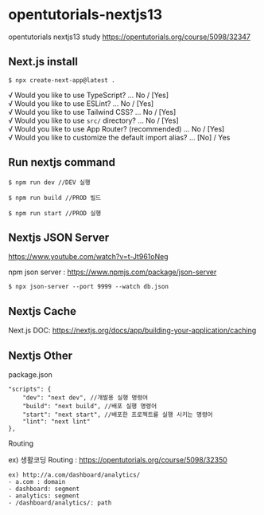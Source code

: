 # opentutorials-nextjs13
opentutorials nextjs13 study
https://opentutorials.org/course/5098/32347

## Next.js install

```
$ npx create-next-app@latest .
```
√ Would you like to use TypeScript? ... No / [Yes]  
√ Would you like to use ESLint? ... No / [Yes]  
√ Would you like to use Tailwind CSS? ... No / [Yes]  
√ Would you like to use `src/` directory? ... No / [Yes]  
√ Would you like to use App Router?   (recommended) ... No / [Yes]  
√ Would you like to customize the default import alias? ... [No] / Yes

## Run nextjs command
```
$ npm run dev //DEV 실행

$ npm run build //PROD 빌드

$ npm run start //PROD 실행
```

## Nextjs JSON Server 
https://www.youtube.com/watch?v=t-Jt961oNeg

npm json server : https://www.npmjs.com/package/json-server

```
$ npx json-server --port 9999 --watch db.json
```

## Nextjs Cache
Next.js DOC: https://nextjs.org/docs/app/building-your-application/caching

## Nextjs Other
package.json
```
"scripts": {  
    "dev": "next dev", //개발용 실행 명령어  
    "build": "next build", //배포 실행 명령어  
    "start": "next start", //배포한 프로젝트를 실행 시키는 명령어  
    "lint": "next lint"  
},
```
  
Routing 

ex) 생활코딩 Routing : https://opentutorials.org/course/5098/32350

```
ex) http://a.com/dashboard/analytics/
- a.com : domain
- dashboard: segment
- analytics: segment
- /dashboard/analytics/: path
```

